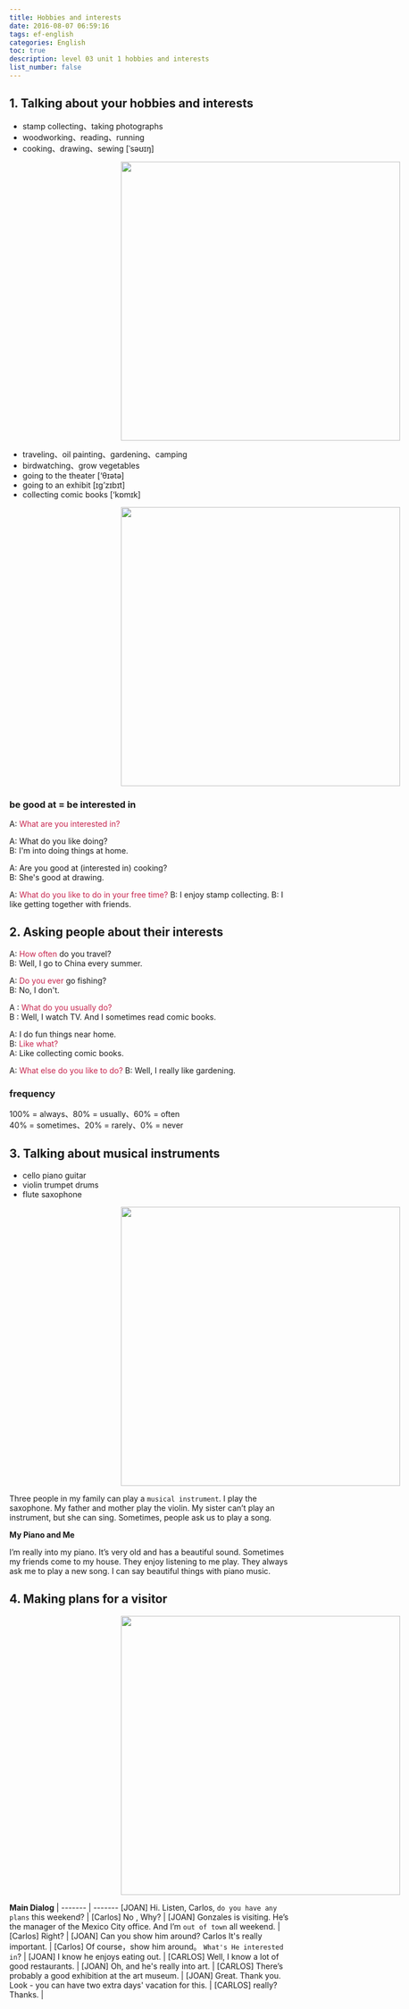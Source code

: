 ```yaml
---
title: Hobbies and interests
date: 2016-08-07 06:59:16
tags: ef-english
categories: English
toc: true
description: level 03 unit 1 hobbies and interests
list_number: false
---
```


<style>
img {
        display: block !important;
        width: 500px;
        margin-left: 200px !important;
}
</style>

## 1. Talking about your hobbies and interests

- stamp collecting、taking photographs
- woodworking、reading、running
- cooking、drawing、sewing [ˈsəʊɪŋ] 

![][1]

- traveling、oil painting、gardening、camping
- birdwatching、grow vegetables
- going to the theater [‘θɪətə]
- going to an exhibit [ɪg’zɪbɪt]
- collecting comic books [‘kɒmɪk]

![][2]

### be good at = be interested in

A: <font color=#c7254e>What are you interested in?</font>  

A: What do you like doing?  
B: I'm into doing things at home.  

A: Are you good at (interested in) cooking?   
B: She's good at drawing.

A: <font color=#c7254e>What do you like to do in your free time?</font>
B: I enjoy stamp collecting.
B: I like getting together with friends.


## 2. Asking people about their interests  

A: <font color=#c7254e>How often</font> do you travel?  
B: Well, I go to China every summer.

A: <font color=#c7254e>Do you ever</font> go fishing?     
B: No, I don't. 

A : <font color=#c7254e>What do you usually do?</font>  
B : Well, I watch TV. And I sometimes read comic books.

A: I do fun things near home.  
B: <font color=#c7254e>Like what?</font>  
A: Like collecting comic books.  

A: <font color=#c7254e>What else do you like to do?</font>
B: Well, I really like gardening.

### frequency

100% = always、80% = usually、60% = often  
40% = sometimes、20% = rarely、0% = never  

## 3. Talking about musical instruments

- cello piano guitar
- violin trumpet drums
- flute saxophone

![][3]

Three people in my family can play a `musical instrument`. I play the saxophone. My father and mother play the violin. My sister can’t play an instrument, but she can sing. Sometimes, people ask us to play a song.

**My Piano and Me**

I’m really into my piano. It’s very old and has a beautiful sound. Sometimes my friends come to my house. They enjoy listening to me play. They always ask me to play a new song. I can say beautiful things with piano music.

## 4. Making plans for a visitor

![][4]

**Main Dialog** |
------- | -------
[JOAN] Hi. Listen, Carlos, `do you have any plans` this weekend? |
[Carlos] No , Why? |
[JOAN] Gonzales is visiting. He’s the manager of the Mexico City office. And I’m `out of town` all weekend. |
[Carlos] Right? |
[JOAN] Can you show him around? Carlos  It's really important. |
[Carlos] Of course，show him around。 `What's He interested in`? |
[JOAN] I know he enjoys eating out. |
[CARLOS] Well, I know a lot of good restaurants. |
[JOAN] Oh, and he's really into art. |
[CARLOS] There’s probably a good exhibition at the art museum. |
[JOAN] Great. Thank you. Look - you can have two extra days' vacation for this. |
[CARLOS] really? Thanks. |

[1]: /images/english/ef-l3u1l1-2.png
[2]: /images/english/ef-l3u1l2-1.png
[3]: /images/english/ef-l3u1l3-1.png
[4]: /images/english/ef-l3u1l4.png